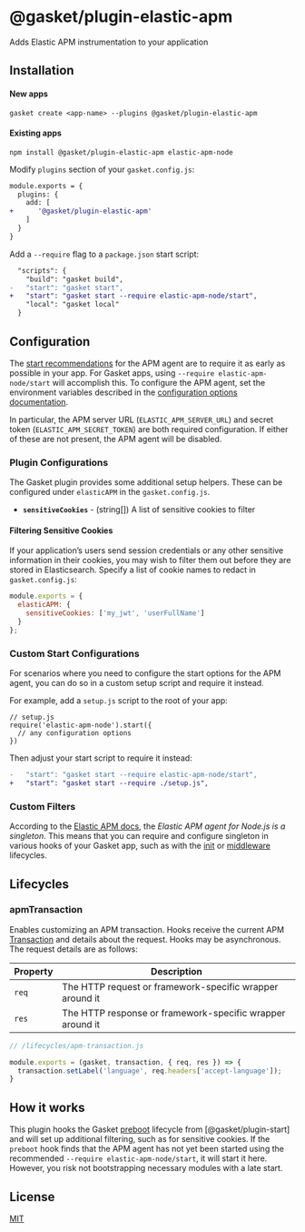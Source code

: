 # @gasket/plugin-elastic-apm

Adds Elastic APM instrumentation to your application

## Installation

#### New apps

```
gasket create <app-name> --plugins @gasket/plugin-elastic-apm
```

#### Existing apps

```
npm install @gasket/plugin-elastic-apm elastic-apm-node
```

Modify `plugins` section of your `gasket.config.js`:

```diff
module.exports = {
  plugins: {
    add: [
+      '@gasket/plugin-elastic-apm'
    ]
  }
}
```

Add a `--require` flag to a `package.json` start script:

```diff
  "scripts": {
    "build": "gasket build",
-   "start": "gasket start",
+   "start": "gasket start --require elastic-apm-node/start",
    "local": "gasket local"
  }
```

## Configuration

The [start recommendations] for the APM agent are to require it as early as
possible in your app. For Gasket apps, using `--require elastic-apm-node/start`
will accomplish this. To configure the APM agent, set the environment variables
described in the [configuration options documentation].

In particular, the APM server URL (`ELASTIC_APM_SERVER_URL`) and secret token
(`ELASTIC_APM_SECRET_TOKEN`) are both required configuration. If either of these
are not present, the APM agent will be disabled.

### Plugin Configurations

The Gasket plugin provides some additional setup helpers. These can be
configured under `elasticAPM` in the `gasket.config.js`.

- **`sensitiveCookies`** - (string[]) A list of sensitive cookies to filter

#### Filtering Sensitive Cookies

If your application’s users send session credentials or any other sensitive
information in their cookies, you may wish to filter them out before they are
stored in Elasticsearch. Specify a list of cookie names to redact in
`gasket.config.js`:

```js
module.exports = {
  elasticAPM: {
    sensitiveCookies: ['my_jwt', 'userFullName']
  }
};
```

### Custom Start Configurations

For scenarios where you need to configure the start options for the APM agent,
you can do so in a custom setup script and require it instead.

For example, add a `setup.js` script to the root of your app:

```
// setup.js
require('elastic-apm-node').start({
  // any configuration options
})
```

Then adjust your start script to require it instead:

```diff
-   "start": "gasket start --require elastic-apm-node/start",
+   "start": "gasket start --require ./setup.js",
```

### Custom Filters

According to the [Elastic APM docs], the _Elastic APM agent for Node.js is a
singleton_. This means that you can require and configure singleton in various
hooks of your Gasket app, such as with the [init] or [middleware] lifecycles.

## Lifecycles

### apmTransaction

Enables customizing an APM transaction. Hooks receive the current APM
[Transaction] and details about the request. Hooks may be asynchronous. The
request details are as follows:

| Property | Description |
|----------|-------------|
| `req`    | The HTTP request or framework-specific wrapper around it |
| `res`    | The HTTP response or framework-specific wrapper around it |

```javascript
// /lifecycles/apm-transaction.js

module.exports = (gasket, transaction, { req, res }) => {
  transaction.setLabel('language', req.headers['accept-language']);
}
```

## How it works

This plugin hooks the Gasket [preboot] lifecycle from [@gasket/plugin-start] and
will set up additional filtering, such as for sensitive cookies. If the
`preboot` hook finds that the APM agent has not yet been started using the
recommended `--require elastic-apm-node/start`, it will start it here. However,
you risk not bootstrapping necessary modules with a late start.

## License

[MIT](./LICENSE.md)

<!-- LINKS -->

[preboot]:/packages/gasket-plugin-start/README.md#preboot
[init]:packages/gasket-plugin-command/README.md#init
[middleware]:/packages/gasket-plugin-express/README.md#middleware
[configuration options documentation]:https://www.elastic.co/guide/en/apm/agent/nodejs/current/configuration.html
[start recommendations]:https://www.elastic.co/guide/en/apm/agent/nodejs/master/agent-api.html#apm-start
[Elastic APM docs]:https://www.elastic.co/guide/en/apm/agent/nodejs/master/agent-api.html
[Transaction]:(https://www.elastic.co/guide/en/apm/agent/nodejs/current/transaction-api.html)
